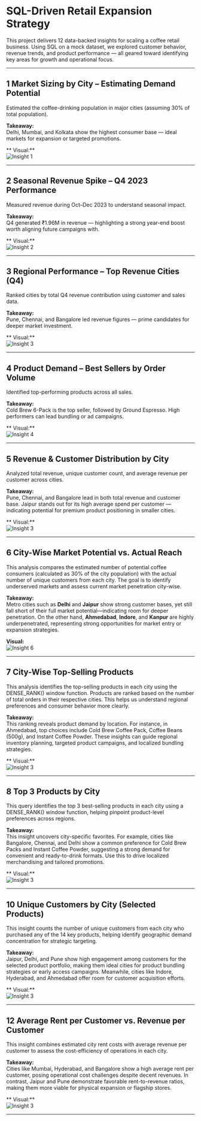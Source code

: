 #  SQL-Driven Retail Expansion Strategy

This project delivers 12 data-backed insights for scaling a coffee retail business. Using SQL on a mock dataset, we explored customer behavior, revenue trends, and product performance — all geared toward identifying key areas for growth and operational focus.

---

## 1 Market Sizing by City – Estimating Demand Potential

Estimated the coffee-drinking population in major cities (assuming 30% of total population).

**Takeaway:**  
Delhi, Mumbai, and Kolkata show the highest consumer base — ideal markets for expansion or targeted promotions.

** Visual:**  
![Insight 1](https://github.com/Nandinikhanna26/RETAIL-EXPANSION-ANALYSIS/blob/main/Insight1.png)

---

## 2 Seasonal Revenue Spike – Q4 2023 Performance

Measured revenue during Oct–Dec 2023 to understand seasonal impact.

**Takeaway:**  
Q4 generated ₹1.96M in revenue — highlighting a strong year-end boost worth aligning future campaigns with.

** Visual:**  
![Insight 2](https://github.com/Nandinikhanna26/RETAIL-EXPANSION-ANALYSIS/blob/main/Insight2.png)

---

## 3 Regional Performance – Top Revenue Cities (Q4)

Ranked cities by total Q4 revenue contribution using customer and sales data.

**Takeaway:**  
Pune, Chennai, and Bangalore led revenue figures — prime candidates for deeper market investment.

** Visual:**  
![Insight 3](https://github.com/Nandinikhanna26/RETAIL-EXPANSION-ANALYSIS/blob/main/Insight3.png)

---

## 4 Product Demand – Best Sellers by Order Volume

Identified top-performing products across all sales.

**Takeaway:**  
Cold Brew 6-Pack is the top seller, followed by Ground Espresso. High performers can lead bundling or ad campaigns.

** Visual:**  
![Insight 4](https://github.com/Nandinikhanna26/RETAIL-EXPANSION-ANALYSIS/blob/main/Insight4.png)

---

## 5 Revenue & Customer Distribution by City

Analyzed total revenue, unique customer count, and average revenue per customer across cities.


**Takeaway:**  
Pune, Chennai, and Bangalore lead in both total revenue and customer base. Jaipur stands out for its high average spend per customer — indicating potential for premium product positioning in smaller cities.

** Visual:**  
![Insight 3](IMAGE_LINK_HERE)


---

## 6 City-Wise Market Potential vs. Actual Reach

This analysis compares the estimated number of potential coffee consumers (calculated as 30% of the city population) with the actual number of unique customers from each city. The goal is to identify underserved markets and assess current market penetration city-wise.

**Takeaway:**  
Metro cities such as **Delhi** and **Jaipur** show strong customer bases, yet still fall short of their full market potential—indicating room for deeper penetration. On the other hand, **Ahmedabad**, **Indore**, and **Kanpur** are highly underpenetrated, representing strong opportunities for market entry or expansion strategies.

**Visual:**  
![Insight 6](IMAGE_LINK_HERE)

---

## 7 City-Wise Top-Selling Products

This analysis identifies the top-selling products in each city using the DENSE_RANK() window function. Products are ranked based on the number of total orders in their respective cities. This helps us understand regional preferences and consumer behavior more clearly.

**Takeaway:**  
This ranking reveals product demand by location. For instance, in Ahmedabad, top choices include Cold Brew Coffee Pack, Coffee Beans (500g), and Instant Coffee Powder. These insights can guide regional inventory planning, targeted product campaigns, and localized bundling strategies.

** Visual:**  
![Insight 3](IMAGE_LINK_HERE)


---

## 8 Top 3 Products by City

This query identifies the top 3 best-selling products in each city using a DENSE_RANK() window function, helping pinpoint product-level preferences across regions.

**Takeaway:**  
This insight uncovers city-specific favorites. For example, cities like Bangalore, Chennai, and Delhi show a common preference for Cold Brew Packs and Instant Coffee Powder, suggesting a strong demand for convenient and ready-to-drink formats. Use this to drive localized merchandising and tailored promotions.

** Visual:**  
![Insight 3](IMAGE_LINK_HERE)


---

## 10 Unique Customers by City (Selected Products)

This insight counts the number of unique customers from each city who purchased any of the 14 key products, helping identify geographic demand concentration for strategic targeting.


**Takeaway:**  
Jaipur, Delhi, and Pune show high engagement among customers for the selected product portfolio, making them ideal cities for product bundling strategies or early access campaigns. Meanwhile, cities like Indore, Hyderabad, and Ahmedabad offer room for customer acquisition efforts.

** Visual:**  
![Insight 3](IMAGE_LINK_HERE)


---

## 12 Average Rent per Customer vs. Revenue per Customer

This insight combines estimated city rent costs with average revenue per customer to assess the cost-efficiency of operations in each city.


**Takeaway:**  
Cities like Mumbai, Hyderabad, and Bangalore show a high average rent per customer, posing operational cost challenges despite decent revenues. In contrast, Jaipur and Pune demonstrate favorable rent-to-revenue ratios, making them more viable for physical expansion or flagship stores.



** Visual:**  
![Insight 3](IMAGE_LINK_HERE)


---
